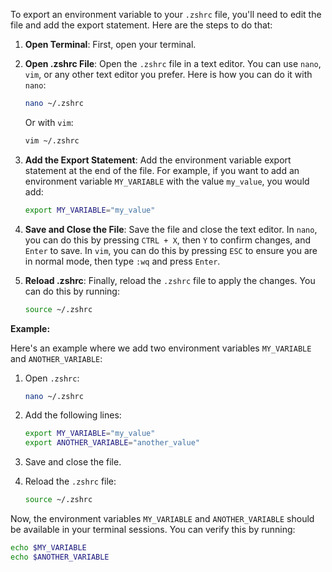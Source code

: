 To export an environment variable to your `.zshrc` file, you'll need to edit the file and add the export statement. Here are the steps to do that:

1. **Open Terminal**: First, open your terminal.

2. **Open .zshrc File**: Open the `.zshrc` file in a text editor. You can use `nano`, `vim`, or any other text editor you prefer. Here is how you can do it with `nano`:

    ```sh
    nano ~/.zshrc
    ```

    Or with `vim`:

    ```sh
    vim ~/.zshrc
    ```

3. **Add the Export Statement**: Add the environment variable export statement at the end of the file. For example, if you want to add an environment variable `MY_VARIABLE` with the value `my_value`, you would add:

    ```sh
    export MY_VARIABLE="my_value"
    ```

4. **Save and Close the File**: Save the file and close the text editor. In `nano`, you can do this by pressing `CTRL + X`, then `Y` to confirm changes, and `Enter` to save. In `vim`, you can do this by pressing `ESC` to ensure you are in normal mode, then type `:wq` and press `Enter`.

5. **Reload .zshrc**: Finally, reload the `.zshrc` file to apply the changes. You can do this by running:

    ```sh
    source ~/.zshrc
    ```

**Example:**

Here's an example where we add two environment variables `MY_VARIABLE` and `ANOTHER_VARIABLE`:

1. Open `.zshrc`:

    ```sh
    nano ~/.zshrc
    ```

2. Add the following lines:

    ```sh
    export MY_VARIABLE="my_value"
    export ANOTHER_VARIABLE="another_value"
    ```

3. Save and close the file.

4. Reload the `.zshrc` file:

    ```sh
    source ~/.zshrc
    ```

Now, the environment variables `MY_VARIABLE` and `ANOTHER_VARIABLE` should be available in your terminal sessions. You can verify this by running:

```sh
echo $MY_VARIABLE
echo $ANOTHER_VARIABLE
```